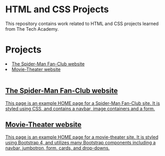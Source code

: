# HTML and CSS Projects
<p>This repository contains work related to HTML and CSS projects learned from The Tech Academy.</p>

# Projects
<li><a href="https://github.com/ethantl-1511/HTML-and-CSS-Projects/tree/main/_course_work/project_first-website"> The Spider-Man Fan-Club website </li>
<li><a href="https://github.com/ethantl-1511/HTML-and-CSS-Projects/tree/main/_course_work/project_bootstrap4"> Movie-Theater website </li>
<br>
<h2>The Spider-Man Fan-Club website</h2>
<p>This page is an example HOME page for a Spider-Man Fan-Club site. It is styled using CSS, and contains a navbar, image containers and a form.</p>

<h2>Movie-Theater website</h2>
<p>This page is an example HOME page for a movie-theater site. It is styled using Bootstrap 4, and utilizes many Bootstrap components including a navbar, jumbotron, form, cards, and drop-downs. </p>
